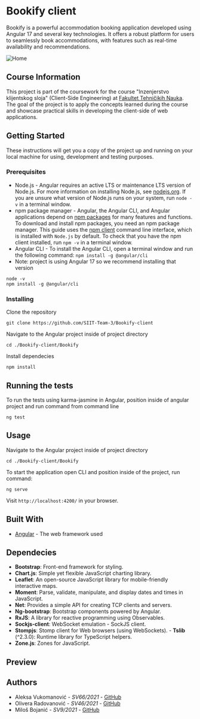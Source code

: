 # Bookify client

Bookify is a powerful accommodation booking application developed using Angular 17 and several key technologies. It offers a robust platform for users to seamlessly book accommodations, with features such as real-time availability and recommendations.

![Home]("images/home.png")

## Course Information
This project is part of the coursework for the course "Inzenjerstvo klijentskog sloja" (Client-Side Engineering) at [Fakultet Tehničikih Nauka](https://www.ftn.uns.ac.rs/). The goal of the project is to apply the concepts learned during the course and showcase practical skills in developing the client-side of web applications.

## Getting Started

These instructions will get you a copy of the project up and running on your local machine for using, development and testing purposes. 

### Prerequisites

- Node.js - Angular requires an active LTS or maintenance LTS version of Node.js. For more information on installing Node.js, see [nodejs.org](https://nodejs.org/ "Nodejs.org"). If you are unsure what version of Node.js runs on your system, run `node -v` in a terminal window.
- npm package manager - Angular, the Angular CLI, and Angular applications depend on [npm packages](https://docs.npmjs.com/getting-started/what-is-npm) for many features and functions. To download and install npm packages, you need an npm package manager. This guide uses the [npm client](https://docs.npmjs.com/cli/install) command line interface, which is installed with `Node.js` by default. To check that you have the npm client installed, run `npm -v` in a terminal window.
- Angular CLI - To install the Angular CLI, open a terminal window and run the following command: `npm install -g @angular/cli`
- Note: project is using Angular 17 so we recommend installing that version 

```shell
node -v
npm install -g @angular/cli
```

### Installing

Clone the repository

```shell
git clone https://github.com/SIIT-Team-3/Bookify-client
```

Navigate to the Angular project inside of project directory

```shell
cd ./Bookify-client/Bookify
```

Install dependecies

```shell
npm install
```
## Running the tests

To run the tests using karma-jasmine in Angular, position inside of angular project and run command from command line

```shell
ng test
```

## Usage

Navigate to the Angular project inside of project directory

```shell
cd ./Bookify-client/Bookify
```

To start the application open CLI and position inside of the project, run command:

```shell
ng serve
```

Visit `http://localhost:4200/` in your browser.
## Built With

* [Angular](https://angular.dev/) - The web framework used

## Dependecies

- **Bootstrap**: Front-end framework for styling.
- **Chart.js**: Simple yet flexible JavaScript charting library. 
- **Leaflet**: An open-source JavaScript library for mobile-friendly interactive maps.
- **Moment**: Parse, validate, manipulate, and display dates and times in JavaScript.
- **Net**: Provides a simple API for creating TCP clients and servers. 
- **Ng-bootstrap**: Bootstrap components powered by Angular.
- **RxJS**: A library for reactive programming using Observables. 
- **Sockjs-client**: WebSocket emulation - SockJS client. 
- **Stompjs**: Stomp client for Web browsers (using WebSockets). - **Tslib** (^2.3.0): Runtime library for TypeScript helpers. 
- **Zone.js**: Zones for JavaScript.

## Preview


## Authors

* Aleksa Vukomanović - *SV66/2021* - [GitHub](https://github.com/aleksaaaa02)
* Olivera Radovanović - *SV46/2021* - [GitHub](https://github.com/Olivera2708)
* Miloš Bojanić - *SV9/2021* - [GitHub](https://github.com/milosbojanic)
